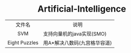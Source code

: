 <h1 align="center">Artificial-Intelligence</h1>
<table>
<tr>
<td align="center">文件名</td>
<td align="center">说明</td>
</tr>

<tr>
<td align="center">SVM</td>
<td>支持向量机的java实现(SMO)</td>
</tr>

<tr>
<td align="center">Eight Puzzles</td>
<td>用A*解决八数码(九宫格华容道)</td>
</tr>
</table>

